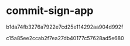 # commit-sign-app

b1da74fb3276a7922e7cd25e114292aa904d992f

c15a85ee2ccab2f7ea27db40177c57628ad5e680

